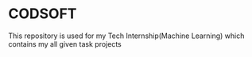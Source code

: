 # CODSOFT
This repository is used for my Tech Internship(Machine Learning) which contains my all given task projects

